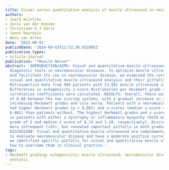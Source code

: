 ```yaml
---
title: Visual versus quantitative analysis of muscle ultrasound in neuromuscular disease
authors:
- Juerd Wijntjes
- Joris van der Hoeven
- Christiaan G J Saris
- Jonne Doorduin
- Nens van Alfen
date: '2022-09-01'
publishDate: '2024-09-03T12:52:38.032905Z'
publication_types:
- article-journal
publication: '*Muscle Nerve*'
abstract: 'INTRODUCTION/AIMS: Visual and quantitative muscle ultrasound are both valid
  diagnostic tools in neuromuscular diseases. To optimize muscle ultrasound evaluation
  and facilitate its use in neuromuscular disease, we examined the correlation between
  visual and quantitative muscle ultrasound analysis and their pitfalls. METHODS:
  Retrospective data from 994 patients with 13,562 muscle ultrasound images were analyzed.
  Differences in echogenicity z-score distribution per Heckmatt grade and corresponding
  correlation coefficients were calculated. RESULTS: Overall, there was a correlation
  of 0.60 between the two scoring systems, with a gradual increase in z-score with
  increasing Heckmatt grades and vice versa. Patients with a neuromuscular disorder
  had higher Heckmatt grades (p < 0.001) and z-scores (median z-score = 0.30, p <
  0.001) than patients without. The highest Heckmatt grades and z-scores were found
  in patients with either a dystrophy or inflammatory myopathy (both median Heckmatt
  grade of 2 and median z score of 0.74 and 1.20, respectively). Discrepant scores
  were infrequent (<2%), but revealed important pitfalls in both grading systems.
  DISCUSSION: Visual and quantitative muscle ultrasound are complementary techniques
  to evaluate neuromuscular disease and have a moderate positive correlation. Importantly,
  we identified specific pitfalls for visual and quantitative muscle ultrasound and
  how to overcome them in clinical practice.'
tags:
- Heckmatt grading; echogenicity; muscle ultrasound; neuromuscular disorders; quantitative
  analysis
---
```

